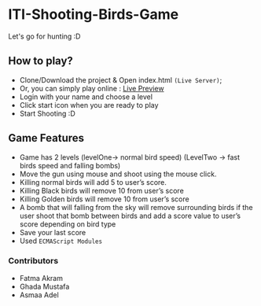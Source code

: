 # ITI-Shooting-Birds-Game
Let's go for hunting :D 

## How to play?
- Clone/Download the project & Open index.html `(Live Server)`; 
- Or, you can simply play online : [Live Preview](https://yuryletta.github.io/ShootingBirds/index.html)
- Login with your name and choose a level 
- Click start icon when you are ready to play
- Start Shooting :D 
## Game Features
- Game has 2 levels (levelOne-> normal bird speed)
                    (LevelTwo -> fast birds speed and falling bombs)
- Move the gun using mouse and shoot using the mouse click.
- Killing normal birds will add 5 to user’s score.
- Killing Black birds will remove 10 from user’s score
- Killing Golden birds will remove 10 from user’s score
- A bomb that will falling from the sky will remove surrounding birds
if the user shoot that bomb between birds and add a score value
to user’s score depending on bird type 
- Save your last score
- Used `ECMAScript Modules`

### Contributors
  - Fatma Akram
  - Ghada Mustafa
  - Asmaa Adel
